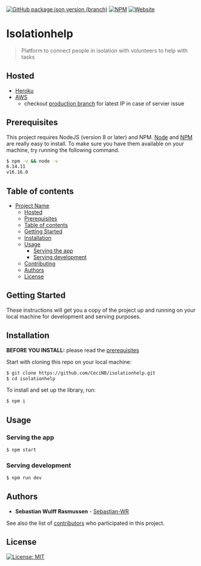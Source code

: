 [![GitHub package.json version (branch)](https://img.shields.io/github/package-json/v/CeciNB/isolationhelp/production)](https://github.com/CeciNB/isolationhelp)
[![NPM](https://img.shields.io/npm/l/express)](https://opensource.org/licenses/MIT)
[![Website](https://img.shields.io/website?down_message=offline&up_message=online&url=http%3A%2F%2F3.238.27.30%2F)](http://3.238.27.30/)
# Isolationhelp

> Platform to connect people in isolation with volunteers to help with tasks

## Hosted

-   [Heroku](http://isolationhelp.herokuapp.com/)
-   [AWS](http://3.238.27.30/)
    -   checkout [production branch](https://github.com/CeciNB/isolationhelp/tree/production#hosted) for latest IP in case of servier issue

## Prerequisites

This project requires NodeJS (version 8 or later) and NPM.
[Node](http://nodejs.org/) and [NPM](https://npmjs.org/) are really easy to install.
To make sure you have them available on your machine,
try running the following command.

```sh
$ npm -v && node -v
6.14.11
v16.16.0
```

## Table of contents

-   [Project Name](#project-name)
    -   [Hosted](#hosted)
    -   [Prerequisites](#prerequisites)
    -   [Table of contents](#table-of-contents)
    -   [Getting Started](#getting-started)
    -   [Installation](#installation)
    -   [Usage](#usage)
        -   [Serving the app](#serving-the-app)
        -   [Serving development](#serving-development)
    -   [Contributing](#contributing)
    -   [Authors](#authors)
    -   [License](#license)

## Getting Started

These instructions will get you a copy of the project up and running on your local machine for development and serving purposes.

## Installation

**BEFORE YOU INSTALL:** please read the [prerequisites](#prerequisites)

Start with cloning this repo on your local machine:

```sh
$ git clone https://github.com/CeciNB/isolationhelp.git
$ cd isolationhelp
```

To install and set up the library, run:

```sh
$ npm i
```

## Usage

### Serving the app

```sh
$ npm start
```

### Serving development

```sh
$ npm run dev
```

## Authors

-   **Sebastian Wulff Rasmussen** - [Sebastian-WR](https://github.com/Sebastian-WR)

See also the list of [contributors](https://github.com/CeciNB/isolationhelp/contributors) who participated in this project.

## License

[![License: MIT](https://img.shields.io/badge/License-MIT-yellow.svg)](https://opensource.org/licenses/MIT)
